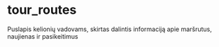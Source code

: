# tour_routes
Puslapis kelionių vadovams, skirtas dalintis informaciją apie maršrutus, naujienas ir pasikeitimus
